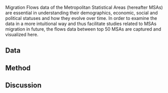 Migration Flows data of the Metropolitan Statistical Areas (hereafter MSAs) are essential in understanding their demographics, economic, social and political statuses and how they evolve over time. In order to examine the data in a more intuitional way and thus facilitate studies related to MSAs migration in future, the flows data between top 50 MSAs are captured and visualized here.

## Data



## Method



## Discussion


